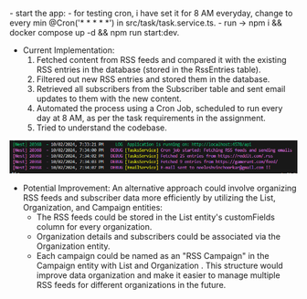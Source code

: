 <p>
- start the app:
  - for testing cron, i have set it for 8 AM everyday,  change to every min  @Cron('* * * * *') in src/task/task.service.ts.
  - run -> npm i && docker compose up -d && npm run start:dev.


- Current Implementation:
  1. Fetched content from RSS feeds and compared it with the existing RSS entries in the database (stored in the RssEntries table).
  2. Filtered out new RSS entries and stored them in the database.
  3. Retrieved all subscribers from the Subscriber table and sent email updates to them with the new content.
  4. Automated the process using a Cron Job, scheduled to run every day at 8 AM, as per the task requirements in the assignment.
  5. Tried to understand the codebase.

![alt text](image.png)

- Potential Improvement:
  An alternative approach could involve organizing RSS feeds and subscriber data more efficiently by utilizing the List, Organization, and Campaign entities:
  - The RSS feeds could be stored in the List entity's customFields column for every organization.
  - Organization details and subscribers could be associated via the Organization entity.
  - Each campaign could be named as an "RSS Campaign" in the Campaign entity with List and Organization .
  This structure would improve data organization and make it easier to manage multiple RSS feeds for different organizations in the future.


</p>
